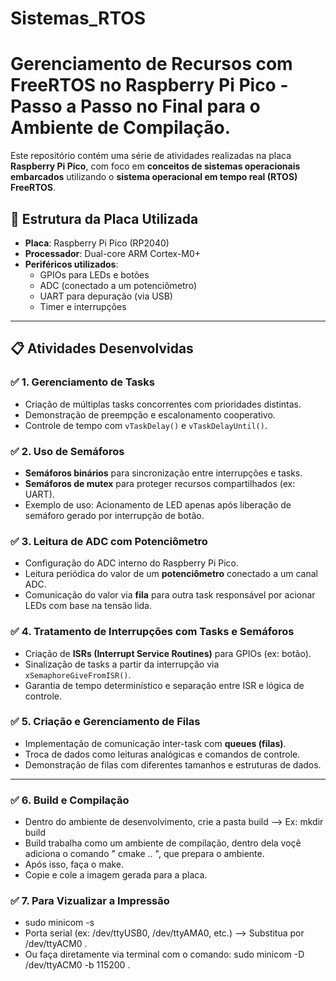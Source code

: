 # Sistemas_RTOS

# Gerenciamento de Recursos com FreeRTOS no Raspberry Pi Pico - Passo a Passo no Final para o Ambiente de Compilação.

Este repositório contém uma série de atividades realizadas na placa **Raspberry Pi Pico**, com foco em **conceitos de sistemas operacionais embarcados** utilizando o **sistema operacional em tempo real (RTOS) FreeRTOS**.

## 🔧 Estrutura da Placa Utilizada

- **Placa**: Raspberry Pi Pico (RP2040)
- **Processador**: Dual-core ARM Cortex-M0+
- **Periféricos utilizados**:
  - GPIOs para LEDs e botões
  - ADC (conectado a um potenciômetro)
  - UART para depuração (via USB)
  - Timer e interrupções

---

## 📋 Atividades Desenvolvidas

### ✅ 1. Gerenciamento de Tasks

- Criação de múltiplas tasks concorrentes com prioridades distintas.
- Demonstração de preempção e escalonamento cooperativo.
- Controle de tempo com `vTaskDelay()` e `vTaskDelayUntil()`.

### ✅ 2. Uso de Semáforos

- **Semáforos binários** para sincronização entre interrupções e tasks.
- **Semáforos de mutex** para proteger recursos compartilhados (ex: UART).
- Exemplo de uso: Acionamento de LED apenas após liberação de semáforo gerado por interrupção de botão.

### ✅ 3. Leitura de ADC com Potenciômetro

- Configuração do ADC interno do Raspberry Pi Pico.
- Leitura periódica do valor de um **potenciômetro** conectado a um canal ADC.
- Comunicação do valor via **fila** para outra task responsável por acionar LEDs com base na tensão lida.

### ✅ 4. Tratamento de Interrupções com Tasks e Semáforos

- Criação de **ISRs (Interrupt Service Routines)** para GPIOs (ex: botão).
- Sinalização de tasks a partir da interrupção via `xSemaphoreGiveFromISR()`.
- Garantia de tempo determinístico e separação entre ISR e lógica de controle.

### ✅ 5. Criação e Gerenciamento de Filas

- Implementação de comunicação inter-task com **queues (filas)**.
- Troca de dados como leituras analógicas e comandos de controle.
- Demonstração de filas com diferentes tamanhos e estruturas de dados.

---

### ✅ 6. Build e Compilação

- Dentro do ambiente de desenvolvimento, crie a pasta build --> Ex: mkdir build
- Build trabalha como um ambiente de compilação, dentro dela voçê adiciona o comando " cmake .. ", que prepara o ambiente.
- Após isso, faça o make.
- Copie e cole a imagem gerada para a placa.


### ✅ 7. Para Vizualizar a Impressão

- sudo minicom -s
- Porta serial (ex: /dev/ttyUSB0, /dev/ttyAMA0, etc.) --> Substitua por /dev/ttyACM0  .
- Ou faça diretamente via terminal com o comando: sudo minicom -D /dev/ttyACM0 -b 115200  .
